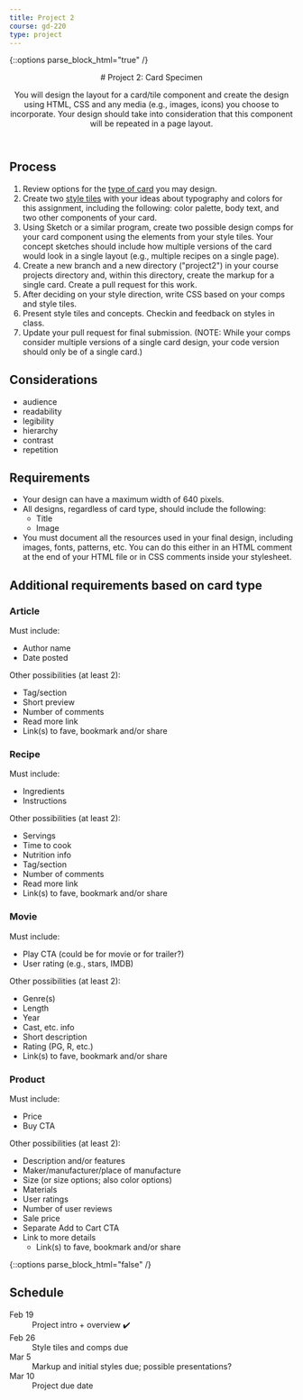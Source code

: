 ```yaml
---
title: Project 2
course: gd-220
type: project
---
```


{::options parse_block_html="true" /}

<header>
# Project 2: Card Specimen

You will design the layout for a card/tile component and create the design using HTML, CSS and any media (e.g., images, icons) you choose to incorporate. Your design should take into consideration that this component will be repeated in a page layout.

</header>

<section>

## Process
1. Review options for the [type of card](#additional-requirements-based-on-card-type) you may design.
1. Create two [style tiles](https://alistapart.com/article/style-tiles-and-how-they-work) with your ideas about typography and colors for this assignment, including the following: color palette, body text, and two other components of your card.
1. Using Sketch or a similar program, create two possible design comps for your card component using the elements from your style tiles. Your concept sketches should include how multiple versions of the card would look in a single layout (e.g., multiple recipes on a single page).
1. Create a new branch and a new directory ("project2") in your course projects directory and, within this directory, create the markup for a single card. Create a pull request for this work.
1. After deciding on your style direction, write CSS based on your comps and style tiles.
1. Present style tiles and concepts. Checkin and feedback on styles in class.
1. Update your pull request for final submission. (NOTE: While your comps consider multiple versions of a single card design, your code version should only be of a single card.)

## Considerations
- audience
- readability
- legibility
- hierarchy
- contrast
- repetition

## Requirements
- Your design can have a maximum width of 640 pixels.
- All designs, regardless of card type, should include the following:
  - Title
  - Image
- You must document all the resources used in your final design, including images, fonts, patterns, etc. You can do this either in an HTML comment at the end of your HTML file or in CSS comments inside your stylesheet.

## Additional requirements based on card type

### Article

Must include:
- Author name
- Date posted

Other possibilities (at least 2):
- Tag/section
- Short preview
- Number of comments
- Read more link
- Link(s) to fave, bookmark and/or share

### Recipe

Must include:
- Ingredients
- Instructions

Other possibilities (at least 2):
- Servings
- Time to cook
- Nutrition info
- Tag/section
- Number of comments
- Read more link
- Link(s) to fave, bookmark and/or share

### Movie

Must include:
- Play CTA (could be for movie or for trailer?)
- User rating (e.g., stars, IMDB)

Other possibilities (at least 2):
- Genre(s)
- Length
- Year
- Cast, etc. info
- Short description
- Rating (PG, R, etc.)
- Link(s) to fave, bookmark and/or share

### Product

Must include:
- Price
- Buy CTA

Other possibilities (at least 2):
- Description and/or features
- Maker/manufacturer/place of manufacture
- Size (or size options; also color options)
- Materials
- User ratings
- Number of user reviews
- Sale price
- Separate Add to Cart CTA
- Link to more details
  - Link(s) to fave, bookmark and/or share

</section>

{::options parse_block_html="false" /}

<aside>

<h2>Schedule</h2>

<dl>
<dt>Feb 19</dt>
<dd>Project intro + overview ✔️</dd>
<dt>Feb 26</dt>
<dd>Style tiles and comps due</dd>
<dt>Mar 5</dt>
<dd>Markup and initial styles due; possible presentations?</dd>
<dt>Mar 10</dt>
<dd>Project due date</dd>
</dl>

</aside>
